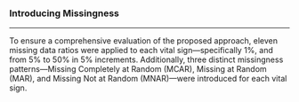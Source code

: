 ### Introducing Missingness
---
To ensure a comprehensive evaluation of the proposed approach, eleven missing data ratios were applied to each vital sign—specifically 1%, and from 5% to 50% in 5% increments. Additionally, three distinct missingness patterns—Missing Completely at Random (MCAR), Missing at Random (MAR), and Missing Not at Random (MNAR)—were introduced for each vital sign.
